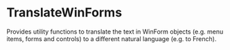 # TranslateWinForms
Provides utility functions to translate the text in WinForm objects (e.g. menu items, forms and controls) to a different natural language (e.g. to French).
